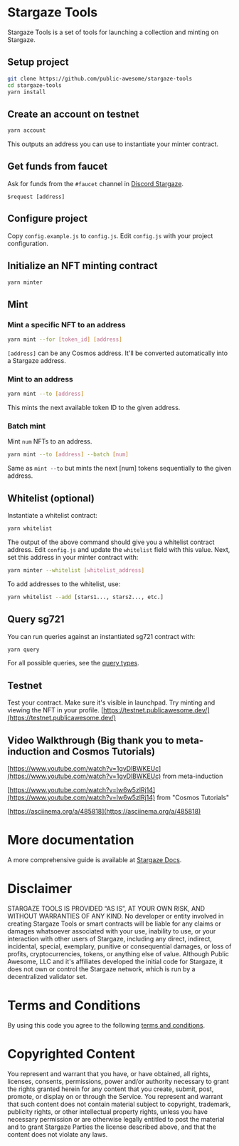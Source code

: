 # Stargaze Tools

Stargaze Tools is a set of tools for launching a collection and minting on Stargaze.

## Setup project

```sh
git clone https://github.com/public-awesome/stargaze-tools
cd stargaze-tools
yarn install
```

## Create an account on testnet

```sh
yarn account
```

This outputs an address you can use to instantiate your minter contract.

## Get funds from faucet

Ask for funds from the `#faucet` channel in [Discord Stargaze](https://discord.gg/stargaze).

```
$request [address]
```

## Configure project

Copy `config.example.js` to `config.js`.
Edit `config.js` with your project configuration.

## Initialize an NFT minting contract

```sh
yarn minter
```

## Mint

### Mint a specific NFT to an address

```sh
yarn mint --for [token_id] [address]
```

`[address]` can be any Cosmos address. It'll be converted automatically into a Stargaze address.

### Mint to an address

```sh
yarn mint --to [address]
```

This mints the next available token ID to the given address.

### Batch mint

Mint `num` NFTs to an address.

```sh
yarn mint --to [address] --batch [num]
```

Same as `mint --to` but mints the next [num] tokens sequentially to the given address.

## Whitelist (optional)

Instantiate a whitelist contract:

```sh
yarn whitelist
```

The output of the above command should give you a whitelist contract address. Edit `config.js` and update the `whitelist` field with this value. Next, set this address in your minter contract with:

```sh
yarn minter --whitelist [whitelist_address]
```

To add addresses to the whitelist, use:

```sh
yarn whitelist --add [stars1..., stars2..., etc.]
```

## Query sg721

You can run queries against an instantiated sg721 contract with:

```sh
yarn query
```

For all possible queries, see the [query types](https://github.com/public-awesome/cw-nfts/blob/main/contracts/cw721-base/src/msg.rs#L76).

## Testnet

Test your contract. Make sure it's visible in launchpad. Try minting and viewing the NFT in your profile.
[https://testnet.publicawesome.dev/](https://testnet.publicawesome.dev/)

## Video Walkthrough (Big thank you to meta-induction and Cosmos Tutorials)

[https://www.youtube.com/watch?v=1gvDlBWKEUc](https://www.youtube.com/watch?v=1gvDlBWKEUc) from meta-induction

[https://www.youtube.com/watch?v=lw6w5zlRj14](https://www.youtube.com/watch?v=lw6w5zlRj14) from "Cosmos Tutorials"

[https://asciinema.org/a/485818](https://asciinema.org/a/485818)

# More documentation

A more comprehensive guide is available at [Stargaze Docs](https://docs.stargaze.zone/guides/readme).

# Disclaimer

STARGAZE TOOLS IS PROVIDED “AS IS”, AT YOUR OWN RISK, AND WITHOUT WARRANTIES OF ANY KIND. No developer or entity involved in creating Stargaze Tools or smart contracts will be liable for any claims or damages whatsoever associated with your use, inability to use, or your interaction with other users of Stargaze, including any direct, indirect, incidental, special, exemplary, punitive or consequential damages, or loss of profits, cryptocurrencies, tokens, or anything else of value. Although Public Awesome, LLC and it's affiliates developed the initial code for Stargaze, it does not own or control the Stargaze network, which is run by a decentralized validator set.

# Terms and Conditions

By using this code you agree to the following [terms and conditions](TERMS).

# Copyrighted Content

You represent and warrant that you have, or have obtained, all rights, licenses, consents, permissions, power and/or authority necessary to grant the rights granted herein for any content that you create, submit, post, promote, or display on or through the Service. You represent and warrant that such content does not contain material subject to copyright, trademark, publicity rights, or other intellectual property rights, unless you have necessary permission or are otherwise legally entitled to post the material and to grant Stargaze Parties the license described above, and that the content does not violate any laws.
